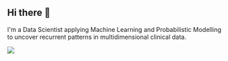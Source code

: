 ## Hi there 👋
I'm a Data Scientist applying Machine Learning and Probabilistic Modelling to uncover recurrent patterns in multidimensional clinical data.

[![](https://github-readme-stats.vercel.app/api/top-langs/?username=fraterenz&hide=jupyter%20notebook,tex&layout=compact)](https://github.com/anuraghazra/github-readme-stats)
<!--
I organised my PhD code in a modular way to reuse it in different projects.
Have a look below!

**fraterenz/fraterenz** is a ✨ _special_ ✨ repository because its `README.md` (this file) appears on your GitHub profile.

Here are some ideas to get you started:

- 🌱 I’m currently learning ...
- 👯 I’m looking to collaborate on ...
- 🤔 I’m looking for help with ...
- 💬 Ask me about ...
- 📫 How to reach me: ...
- 😄 Pronouns: ...
- ⚡ Fun fact: ...
- 🔭 I’m currently working on ...

![PhD workflow](./diagram.png)
-->

